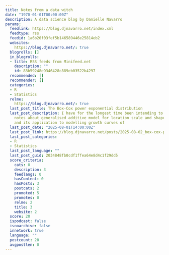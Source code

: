 ```yaml
---
title: Notes from a data witch
date: "1970-01-01T00:00:00Z"
description: A data science blog by Danielle Navarro
params:
  feedlink: https://blog.djnavarro.net/index.xml
  feedtype: rss
  feedid: 1a6b20f03fef5b146589446e25814eb2
  websites:
    https://blog.djnavarro.net/: true
  blogrolls: []
  in_blogrolls:
  - title: RSS feeds from Minifeed.net
    description: ""
    id: 83b59248e9346428c889eb03522b4297
  recommended: []
  recommender: []
  categories:
  - R
  - Statistics
  relme:
    https://blog.djnavarro.net/: true
  last_post_title: The Box-Cox power exponential distribution
  last_post_description: I have for the longest time been intending to write up some
    notes about generalised additive model for location scale and shape (GAMLSS) regression
    and its application to modelling growth curves of
  last_post_date: "2025-08-01T14:00:00Z"
  last_post_link: https://blog.djnavarro.net/posts/2025-08-02_box-cox-power-exponential/
  last_post_categories:
  - R
  - Statistics
  last_post_language: ""
  last_post_guid: 2034848fb0cdf1ffea64e8d4c1f29dd5
  score_criteria:
    cats: 0
    description: 3
    feedlangs: 0
    hasContent: 0
    hasPosts: 3
    postcats: 2
    promoted: 5
    promotes: 0
    relme: 2
    title: 3
    website: 2
  score: 20
  ispodcast: false
  isnoarchive: false
  innetwork: true
  language: ""
  postcount: 20
  avgpostlen: 0
---
```

